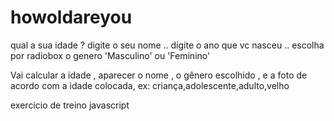 # howoldareyou
qual a sua idade ?
digite o seu nome ..
digite o ano que vc nasceu ..
escolha por radiobox o genero 'Masculino' ou 'Feminino'

Vai calcular a idade , aparecer o nome , o gênero escolhido ,
e a foto de acordo com a idade colocada, ex: criança,adolescente,adulto,velho

exercicio de treino javascript
